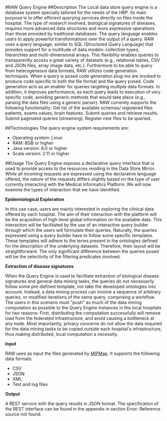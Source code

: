 #RAW Query Engine
##Description
The Local data store query engine is a database system specially tailored for the needs of the HBP. Its main purpose is to offer efficient querying services directly on files inside the hospital. The type of research involved, biological signatures of diseases, requires more advanced data structures and more expressive operations than those provided by traditional databases. 
The query language enables users to apply powerful transformations over the output of a query. RAW uses a query language, similar to SQL (Structured Query Language) that provides support for a multitude of data models: collection types, hierarchies and multi-dimensional arrays. This flexibility enables queries to transparently access a great variety of datasets (e.g., relational tables, CSV and JSON files, array image data, etc.).
Furthermore to be able to query from heterogeneous data formats, RAW utilizes code generation techniques. When a query is posed code generation plug-ins are invoked to produce code specific to both the file format and the query posed. Code generation acts as an enabler for queries targeting multiple data formats. In addition, it improves performance, as each query leads to execution of very specific code, avoiding generic methods that would take place (e.g., parsing the data files using a generic parser).
RAW currently supports the following functionality:
Get list of the available schemas/ registered files patients, exams values, brain features.
Submit queries and retrieve results.
Submit paginated queries (streaming).
Register new files to be queried. 

##Technologies
The query engine system requirements are:
   * Operating system: Linux 
   * RAM: 8GB or higher
   * Java version: 8.0 or higher
   * Scala version: 2.11 or higher

##Usage
The Query Engine exposes a declarative query interface that is used to provide access to the resources residing in the Data Store Mirror. While all incoming requests are expressed using the declarative language offered, the nature of the requests differs slightly based on the type of user currently interacting with the Medical Informatics Platform. We will now examine the types of interaction that we have identified.

**Epidemiological Exploration**

In this use case, users are mainly interested in exploring the clinical data offered by each hospital. The aim of their interaction with the platform will be the acquisition of high-level global information on the available data. This interaction will be facilitated by the use of an interactive query builder through which the users will formulate their queries. Naturally, the queries expressed using a query builder have to follow some specific templates. These templates will adhere to the terms present in the ontologies defined for the description of the underlying datasets. Therefore, their layout will be straightforward. The only significant difference between the queries posed will be the selectivity of the filtering predicates involved. 

**Extraction of disease signatures**

When the Query Engine is used to facilitate extraction of biological disease signatures and general data mining tasks, the queries do not necessarily follow some pre-defined template, nor take the developed ontologies into account. Instead, a data mining process can involve a sequence of arbitrary queries, or modified iterations of the same query, comprising a workflow. The users in this scenario must "push" as much of the data mining computation as possible to the Query Engine instances in the local hospitals for two reasons:
First, distributing the computation successfully will remove load from the federated infrastructure, and avoid causing a bottleneck at any node. Most importantly, privacy concerns do not allow the data required for the data mining tasks to be copied outside each hospital's infrastructure, thus making distributed, local computation a necessity.

**Input** 

RAW uses as input the files generated by [MIPMap](https://github.com/HBPSP8Repo/MIPMap). It supports the following data formats:
   * CSV
   * JSON
   * XML
   * Text and log files

**Output**
 
A REST service with the query results in JSON format. The specification of the REST interface can be found in the appendix in section Error: Reference source not found.
